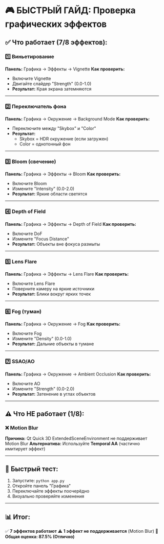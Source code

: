# 🎮 БЫСТРЫЙ ГАЙД: Проверка графических эффектов

## ✅ Что работает (7/8 эффектов):

### 1️⃣ Виньетирование
**Панель:** Графика → Эффекты → Vignette
**Как проверить:**
- Включите Vignette
- Двигайте слайдер "Strength" (0.0-1.0)
- **Результат:** Края экрана затемняются

---

### 2️⃣ Переключатель фона
**Панель:** Графика → Окружение → Background Mode
**Как проверить:**
- Переключите между "Skybox" и "Color"
- **Результат:**
  - Skybox = HDR окружение (если загружен)
  - Color = однотонный фон

---

### 3️⃣ Bloom (свечение)
**Панель:** Графика → Эффекты → Bloom
**Как проверить:**
- Включите Bloom
- Измените "Intensity" (0.0-2.0)
- **Результат:** Яркие области светятся

---

### 4️⃣ Depth of Field
**Панель:** Графика → Эффекты → Depth of Field
**Как проверить:**
- Включите DoF
- Измените "Focus Distance"
- **Результат:** Объекты вне фокуса размыты

---

### 5️⃣ Lens Flare
**Панель:** Графика → Эффекты → Lens Flare
**Как проверить:**
- Включите Lens Flare
- Поверните камеру на яркие источники
- **Результат:** Блики вокруг ярких точек

---

### 6️⃣ Fog (туман)
**Панель:** Графика → Окружение → Fog
**Как проверить:**
- Включите Fog
- Измените "Density" (0.0-1.0)
- **Результат:** Дальние объекты в тумане

---

### 7️⃣ SSAO/AO
**Панель:** Графика → Окружение → Ambient Occlusion
**Как проверить:**
- Включите AO
- Измените "Strength" (0.0-2.0)
- **Результат:** Затенение в углах объектов

---

## ⚠️ Что НЕ работает (1/8):

### ❌ Motion Blur
**Причина:** Qt Quick 3D ExtendedSceneEnvironment не поддерживает Motion Blur
**Альтернатива:** Используйте **Temporal AA** (частично имитирует эффект)

---

## 🚀 Быстрый тест:

1. Запустите: `python app.py`
2. Откройте панель "Графика"
3. Переключайте эффекты поочерёдно
4. Визуально проверяйте изменения

---

## 📊 Итог:
✅ **7 эффектов работают**
⚠️ **1 эффект не поддерживается** (Motion Blur)
🎯 **Общая оценка: 87.5% (Отлично)**

